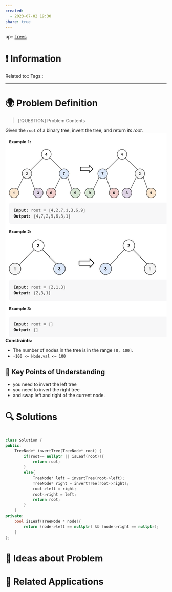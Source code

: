 ```yaml
---
created:
  - 2023-07-02 19:30
share: true
---
```


up:: [Trees](NeetCode%20Index.md#^de270e)

# ❗ Information
Related to:: 
Tags:: 

___
# 🌍 Problem Definition

> [!QUESTION] Problem
> Contents

Given the `root` of a binary tree, invert the tree, and return _its root_.
![Pasted image 20230702193217.png](./40-referenceVAULTS/Resource%20Library/Images/Pasted%20image%2020230702193217.png)
**Constraints:**

- The number of nodes in the tree is in the range `[0, 100]`.
- `-100 <= Node.val <= 100`

## 🔑 **Key Points of Understanding**
- you need to invert the left tree
- you need to invert the right tree
- and swap left and right of the current node.
# 🔍 Solutions
```C++
  
class Solution {  
public:  
    TreeNode* invertTree(TreeNode* root) {  
        if(root== nullptr || isLeaf(root)){  
            return root;  
        }  
        else{  
            TreeNode* left = invertTree(root->left);  
            TreeNode* right = invertTree(root->right);  
            root->left = right;  
            root->right = left;  
            return root;  
        }  
    }  
private:  
    bool isLeaf(TreeNode * node){  
        return (node->left == nullptr) && (node->right == nullptr);  
    }  
};
```
# 🧠 Ideas about Problem

# 🔗 Related Applications

